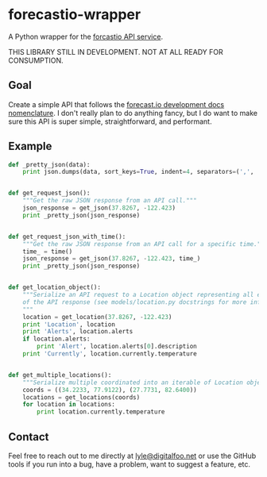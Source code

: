 forecastio-wrapper
==================

A Python wrapper for the [forcastio API service](https://forecast.io).

THIS LIBRARY STILL IN DEVELOPMENT. NOT AT ALL READY FOR CONSUMPTION.


Goal
----

Create a simple API that follows the
[forecast.io development docs nomenclature](https://developer.forecast.io).
I don't really plan to do anything fancy, but I do want to make sure this
API is super simple, straightforward, and performant.


Example
-------

```python
def _pretty_json(data):
    print json.dumps(data, sort_keys=True, indent=4, separators=(',', ': '))


def get_request_json():
    """Get the raw JSON response from an API call."""
    json_response = get_json(37.8267, -122.423)
    print _pretty_json(json_response)


def get_request_json_with_time():
    """Get the raw JSON response from an API call for a specific time."""
    time_ = time()
    json_response = get_json(37.8267, -122.423, time_)
    print _pretty_json(json_response)


def get_location_object():
    """Serialize an API request to a Location object representing all elements
    of the API response (see models/location.py docstrings for more info).
    """
    location = get_location(37.8267, -122.423)
    print 'Location', location
    print 'Alerts', location.alerts
    if location.alerts:
        print 'Alert', location.alerts[0].description
    print 'Currently', location.currently.temperature


def get_multiple_locations():
    """Serialize multiple coordinated into an iterable of Location objects."""
    coords = ((34.2233, 77.9122), (27.7731, 82.6400))
    locations = get_locations(coords)
    for location in locations:
        print location.currently.temperature
```


Contact
-------

Feel free to reach out to me directly at
[lyle@digitalfoo.net](mailto:lyle@digitalfoo.net) or use the GitHub tools if
you run into a bug, have a problem, want to suggest a feature, etc.